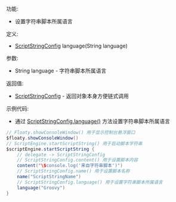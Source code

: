 功能:

+ 设置字符串脚本所属语言

定义:

+ [ScriptStringConfig](/API/Script/ScriptStringConfig/README.md) language(String language)

参数:

+ String language - 字符串脚本所属语言

返回值:

+ [ScriptStringConfig](/API/Script/ScriptStringConfig/README.md) - 返回对象本身方便链式调用

示例代码:

+ 通过 [ScriptStringConfig.language()](/API/Script/ScriptStringConfig/README.md?id=language)
  方法设置字符串脚本所属语言

```groovy
// Floaty.showConsoleWindow() 用于显示控制台悬浮窗口
$floaty.showConsoleWindow()
// ScriptEngine.startScriptString() 用于启动脚本字符串
$scriptEngine.startScriptString {
    // delegate -> ScriptStringConfig
    // ScriptStringConfig.content() 用于设置脚本内容
    content("\$console.log('来自字符串脚本')")
    // ScriptStringConfig.name() 用于设置脚本名称
    name("ScriptStringName")
    // ScriptStringConfig.language() 用于设置字符串脚本所属语言
    language("Groovy")
}
```